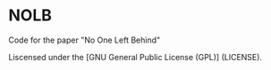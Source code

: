 # NOLB
Code for the paper "No One Left Behind"

Liscensed under the [GNU General Public License (GPL)] (LICENSE). 
